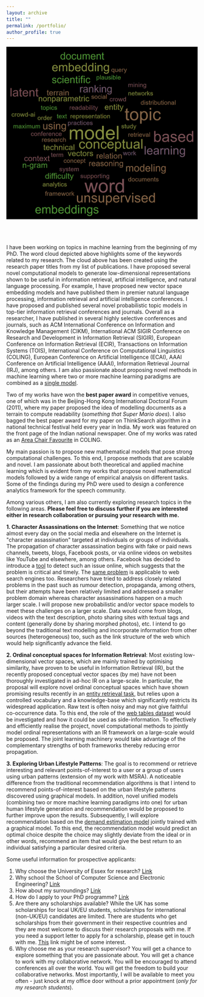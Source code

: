 ```yaml
---
layout: archive
title: ""
permalink: /portfolio/
author_profile: true
---
```


<p align="center">
<img src="/images/word_cloud_research.png" width="600">
</p>

<br/><br/>

I have been working on topics in machine learning from the beginning of my PhD. The word cloud depicted above highlights some of the keywords related to my research. The cloud above has been created using the research paper titles from my list of publications. I have proposed several novel computational models to generate low-dimensional representations shown to be useful in information retrieval, artificial intelligence, and natural language processing. For example, I have proposed new vector space embedding models and have published them in premier natural language processing, information retrieval and artificial intelligence conferences. I have proposed and published several novel probabilistic topic models in top-tier information retrieval conferences and journals. Overall as a researcher, I have published in several highly selective conferences and journals, such as ACM International Conference on Information and Knowledge Management (CIKM), International ACM SIGIR Conference on Research and Development in Information Retrieval (SIGIR), European Conference on Information Retrieval (ECIR), Transactions on Information Systems (TOIS), International Conference on Computational Linguistics (COLING), European Conference on Artificial Intelligence (ECAI), AAAI Conference on Artificial Intelligence (AAAI), Information Retrieval Journal (IRJ), among others. I am also passionate about proposing novel methods in machine learning where two or more machine learning paradigms are combined as a [single model](/files/irj-shoaib.pdf).


Two of my works have won the **best paper award** in competitive venues, one of which was in the Beijing-Hong Kong International Doctoral Forum (2011), where my paper proposed the idea of modelling documents as a terrain to compute readability (*something that Super Mario does*). I also bagged the best paper award for my paper on ThinkSearch algorithm in a national technical festival held every year in India. My work was featured on the front page of the Indian national newspaper. One of my works was rated as an [Area Chair Favourite](/files/coling_area.pdf) in COLING.


My main passion is to propose new mathematical models that pose strong computational challenges. To this end, I propose methods that are scalable and novel. I am passionate about both theoretical and applied machine learning which is evident from my works that propose novel mathematical models followed by a wide range of empirical analysis on different tasks. Some of the findings during my PhD were used to design a conference analytics framework for the speech community.


Among various others, I am also currently exploring research topics in the following areas. **Please feel free to discuss further if you are interested either in research collaboration or pursuing your research with me.**


**1. Character Assassinations on the Internet**: Something that we notice almost every day on the social media and elsewhere on the Internet is "character assassination" targeted at individuals or groups of individuals. The propagation of character assassination begins with fake or paid news channels, tweets, blogs, Facebook posts, or via online videos on websites like YouTube and elsewhere, among others. Facebook has decided to introduce a [tool](http://www.telegraph.co.uk/technology/2017/03/20/facebook-just-made-harder-share-fake-news/) to detect such an issue online, which suggests that the problem is critical and timely. The [same problem](https://www.thesun.co.uk/tech/9062348/google-left-wing-bias-right-leaning-news/) is applicable to web search engines too. Researchers have tried to address closely related problems in the past such as rumour detection, propaganda, among others, but their attempts have been relatively limited and addressed a smaller problem domain whereas character assassinations happen on a much larger scale. I will propose new probabilistic and/or vector space models to meet these challenges on a larger scale. Data would come from blogs, videos with the text description, photo sharing sites with textual tags and content (generally done by sharing morphed photos), etc. I intend to go beyond the traditional text modelling and incorporate information from other sources (heterogeneous) too, such as the link structure of the web which would help significantly advance the field.


**2. Ordinal conceptual spaces for Information Retrieval**: Most existing low-dimensional vector spaces, which are mainly trained by optimising similarity, have proven to be useful in Information Retrieval (IR), but the recently proposed conceptual vector spaces (by me) have not been thoroughly investigated in ad-hoc IR on a large-scale. In particular, the proposal will explore novel ordinal conceptual spaces which have shown promising results recently in an [entity retrieval task](https://orca-mwe.cf.ac.uk/100910/1/MEmbER___SIGIR_2017-10.pdf), but relies upon a controlled vocabulary and a knowledge-base which significantly restricts its widespread application. Raw text is often noisy and may not give faithful co-occurrence data. To this end, the role of the [web tables dataset](http://webdatacommons.org/webtables/) would be investigated and how it could be used as side-information. To effectively and efficiently realise the project, novel computational methods to jointly model ordinal representations with an IR framework on a large-scale would be proposed. The joint learning machinery would take advantage of the complementary strengths of both frameworks thereby reducing error propagation.


**3. Exploring Urban Lifestyle Patterns**: The goal is to recommend or retrieve interesting and relevant points-of-interest to a user or a group of users using urban patterns (extension of my work with MSRA). A noticeable difference from the traditional recommendation algorithms is that I intend to recommend points-of-interest based on the urban lifestyle patterns discovered using graphical models. In addition, novel unified models (combining two or more machine learning paradigms into one) for urban human lifestyle generation and recommendation would be proposed to further improve upon the results. Subsequently, I will explore recommendation based on the [demand estimation model](http://wwwconference.org/proceedings/www2011/proceedings/p327.pdf) jointly trained with a graphical model. To this end, the recommendation model would predict an optimal choice despite the choice may slightly deviate from the ideal or in other words, recommend an item that would give the best return to an individual satisfying a particular desired criteria.


Some useful information for prospective applicants:

1. Why choose the University of Essex for research? [Link](https://www.essex.ac.uk/research)
2. Why school the School of Computer Science and Electronic Engineering? [Link](https://www.essex.ac.uk/departments/computer-science-and-electronic-engineering/research)
3. How about my surroundings? [Link](https://www.essex.ac.uk/life/colchester-campus)
4. How do I apply to your PhD programme? [Link](https://www.essex.ac.uk/postgraduate-research-degrees/applying-to-essex)
5. Are there any scholarships available? While the UK has some scholarships for local UK/EU students, scholarships for international (non-UK/EU) candidates are limited. There are students who get scholarships from their government in their respective countries and they are most welcome to discuss their research proposals with me. If you need a support letter to apply for a scholarship, please get in touch with me. [This](https://www1.essex.ac.uk/fees-and-funding/research/scholarships/default.aspx) link might be of some interest.
6. Why choose me as your research supervisor? You will get a chance to explore something that you are passionate about. You will get a chance to work with my collaborative network. You will be encouraged to attend conferences all over the world. You will get the freedom to build your collaborative networks. Most importantly, I will be available to meet you often - just knock at my office door without a prior appointment (*only for my research students*).
